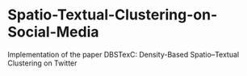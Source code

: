 # Spatio-Textual-Clustering-on-Social-Media
Implementation of the paper DBSTexC: Density-Based Spatio–Textual Clustering on Twitter
